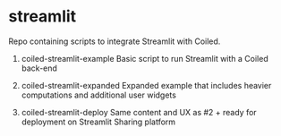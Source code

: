 # streamlit
Repo containing scripts to integrate Streamlit with Coiled.

1. coiled-streamlit-example
Basic script to run Streamlit with a Coiled back-end

2. coiled-streamlit-expanded
Expanded example that includes heavier computations and additional user widgets

3. coiled-streamlit-deploy
Same content and UX as #2 + ready for deployment on Streamlit Sharing platform